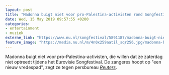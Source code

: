 ```yaml
---
layout: post
title: "Madonna buigt niet voor pro-Palestina-activisten rond Songfestival"
date: Wed, 15 May 2019 09:57:55 +0200
categories: 
- entertainment 
- muziek 
externe_link: "https://www.nu.nl/songfestival/5891187/madonna-buigt-niet-voor-pro-palestina-activisten-rond-songfestival.html"
feature_image: "https://media.nu.nl/m/4n0x259aatil_sqr256.jpg/madonna-buigt-niet-voor-pro-palestina-activisten-rond-songfestival.jpg"
---
```


Madonna buigt niet voor pro-Palestina-activisten, die willen dat ze zaterdag niet optreedt tijdens het Eurovisie Songfestival. De zangeres hoopt op "een nieuw vredespad", zegt ze tegen persbureau <a href="https://www.reuters.com/article/us-music-eurovision-madonna/madonna-on-eurovision-says-she-wont-bow-to-suit-someones-political-agenda-idUSKCN1SK0NS?utm_source=twitter&amp;utm_medium=Social" target="_blank"><em>Reuters</em></a>.
